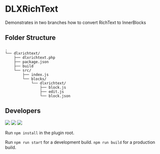 # DLXRichText
Demonstrates in two branches how to convert RichText to InnerBlocks

## Folder Structure

```ascii
.
└── dlxrichtext/
    ├── dlxrichtext.php
    ├── package.json
    ├── build
    └── src/
        ├── index.js
        └── blocks/
            └── dlxrichtext/
                ├── block.js
                ├── edit.js
                └── block.json
```

## Developers

<img src="https://img.shields.io/badge/node-18.12.1-green" /> <img src="https://img.shields.io/badge/NPM-8.19.2-blue" /> <img src="https://img.shields.io/badge/%40wordpress%2Fscripts-%5E26.0.0-green" />

Run `npm install` in the plugin root.

Run `npm run start` for a development build. `npm run build` for a production build.